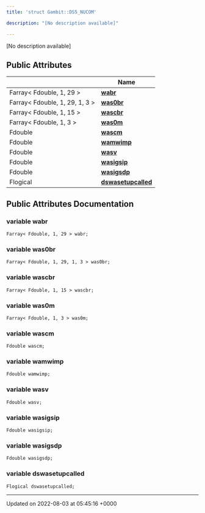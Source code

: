 ```yaml
---
title: 'struct Gambit::DS5_NUCOM'

description: "[No description available]"

---
```









[No description available]

## Public Attributes

|                | Name           |
| -------------- | -------------- |
| Farray< Fdouble, 1, 29 > | **[wabr](/documentation/code/gambit_sphinx/classes/structgambit_1_1ds5__nucom/#variable-wabr)**  |
| Farray< Fdouble, 1, 29, 1, 3 > | **[was0br](/documentation/code/gambit_sphinx/classes/structgambit_1_1ds5__nucom/#variable-was0br)**  |
| Farray< Fdouble, 1, 15 > | **[wascbr](/documentation/code/gambit_sphinx/classes/structgambit_1_1ds5__nucom/#variable-wascbr)**  |
| Farray< Fdouble, 1, 3 > | **[was0m](/documentation/code/gambit_sphinx/classes/structgambit_1_1ds5__nucom/#variable-was0m)**  |
| Fdouble | **[wascm](/documentation/code/gambit_sphinx/classes/structgambit_1_1ds5__nucom/#variable-wascm)**  |
| Fdouble | **[wamwimp](/documentation/code/gambit_sphinx/classes/structgambit_1_1ds5__nucom/#variable-wamwimp)**  |
| Fdouble | **[wasv](/documentation/code/gambit_sphinx/classes/structgambit_1_1ds5__nucom/#variable-wasv)**  |
| Fdouble | **[wasigsip](/documentation/code/gambit_sphinx/classes/structgambit_1_1ds5__nucom/#variable-wasigsip)**  |
| Fdouble | **[wasigsdp](/documentation/code/gambit_sphinx/classes/structgambit_1_1ds5__nucom/#variable-wasigsdp)**  |
| Flogical | **[dswasetupcalled](/documentation/code/gambit_sphinx/classes/structgambit_1_1ds5__nucom/#variable-dswasetupcalled)**  |

## Public Attributes Documentation

### variable wabr

```
Farray< Fdouble, 1, 29 > wabr;
```


### variable was0br

```
Farray< Fdouble, 1, 29, 1, 3 > was0br;
```


### variable wascbr

```
Farray< Fdouble, 1, 15 > wascbr;
```


### variable was0m

```
Farray< Fdouble, 1, 3 > was0m;
```


### variable wascm

```
Fdouble wascm;
```


### variable wamwimp

```
Fdouble wamwimp;
```


### variable wasv

```
Fdouble wasv;
```


### variable wasigsip

```
Fdouble wasigsip;
```


### variable wasigsdp

```
Fdouble wasigsdp;
```


### variable dswasetupcalled

```
Flogical dswasetupcalled;
```


-------------------------------

Updated on 2022-08-03 at 05:45:16 +0000